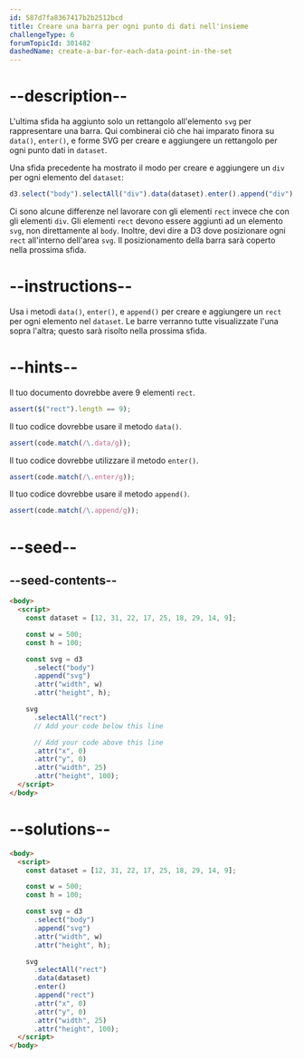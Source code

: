 ```yaml
---
id: 587d7fa8367417b2b2512bcd
title: Creare una barra per ogni punto di dati nell'insieme
challengeType: 6
forumTopicId: 301482
dashedName: create-a-bar-for-each-data-point-in-the-set
---
```


# --description--

L'ultima sfida ha aggiunto solo un rettangolo all'elemento `svg` per rappresentare una barra. Qui combinerai ciò che hai imparato finora su `data()`, `enter()`, e forme SVG per creare e aggiungere un rettangolo per ogni punto dati in `dataset`.

Una sfida precedente ha mostrato il modo per creare e aggiungere un `div` per ogni elemento del `dataset`:

```js
d3.select("body").selectAll("div").data(dataset).enter().append("div");
```

Ci sono alcune differenze nel lavorare con gli elementi `rect` invece che con gli elementi `div`. Gli elementi `rect` devono essere aggiunti ad un elemento `svg`, non direttamente al `body`. Inoltre, devi dire a D3 dove posizionare ogni `rect` all'interno dell'area `svg`. Il posizionamento della barra sarà coperto nella prossima sfida.

# --instructions--

Usa i metodi `data()`, `enter()`, e `append()` per creare e aggiungere un `rect` per ogni elemento nel `dataset`. Le barre verranno tutte visualizzate l'una sopra l'altra; questo sarà risolto nella prossima sfida.

# --hints--

Il tuo documento dovrebbe avere 9 elementi `rect`.

```js
assert($("rect").length == 9);
```

Il tuo codice dovrebbe usare il metodo `data()`.

```js
assert(code.match(/\.data/g));
```

Il tuo codice dovrebbe utilizzare il metodo `enter()`.

```js
assert(code.match(/\.enter/g));
```

Il tuo codice dovrebbe usare il metodo `append()`.

```js
assert(code.match(/\.append/g));
```

# --seed--

## --seed-contents--

```html
<body>
  <script>
    const dataset = [12, 31, 22, 17, 25, 18, 29, 14, 9];

    const w = 500;
    const h = 100;

    const svg = d3
      .select("body")
      .append("svg")
      .attr("width", w)
      .attr("height", h);

    svg
      .selectAll("rect")
      // Add your code below this line

      // Add your code above this line
      .attr("x", 0)
      .attr("y", 0)
      .attr("width", 25)
      .attr("height", 100);
  </script>
</body>
```

# --solutions--

```html
<body>
  <script>
    const dataset = [12, 31, 22, 17, 25, 18, 29, 14, 9];

    const w = 500;
    const h = 100;

    const svg = d3
      .select("body")
      .append("svg")
      .attr("width", w)
      .attr("height", h);

    svg
      .selectAll("rect")
      .data(dataset)
      .enter()
      .append("rect")
      .attr("x", 0)
      .attr("y", 0)
      .attr("width", 25)
      .attr("height", 100);
  </script>
</body>
```
